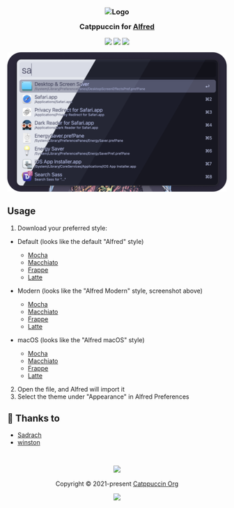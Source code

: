 <h3 align="center">
	<img src="https://raw.githubusercontent.com/catppuccin/catppuccin/main/assets/logos/exports/1544x1544_circle.png" width="100" alt="Logo"/><br/>
	<img src="https://raw.githubusercontent.com/catppuccin/catppuccin/main/assets/misc/transparent.png" height="30" width="0px"/>
	Catppuccin for <a href="https://www.alfredapp.com">Alfred</a>
	<img src="https://raw.githubusercontent.com/catppuccin/catppuccin/main/assets/misc/transparent.png" height="30" width="0px"/>
</h3>

<p align="center">
	<a href="https://github.com/catppuccin/alfred/stargazers"><img src="https://img.shields.io/github/stars/catppuccin/alfred?colorA=363a4f&colorB=b7bdf8&style=for-the-badge"></a>
	<a href="https://github.com/catppuccin/alfred/issues"><img src="https://img.shields.io/github/issues/catppuccin/alfred?colorA=363a4f&colorB=f5a97f&style=for-the-badge"></a>
	<a href="https://github.com/catppuccin/alfred/contributors"><img src="https://img.shields.io/github/contributors/catppuccin/alfred?colorA=363a4f&colorB=a6da95&style=for-the-badge"></a>
</p>
    
<p align="center">
  <img src="https://raw.githubusercontent.com/catppuccin/alfred/main/assets/alfred.png"/>
</p>

## Usage

1. Download your preferred style:
  - Default (looks like the default "Alfred" style)
    - [Mocha](https://raw.githubusercontent.com/catppuccin/alfred/main/dist/Catppuccin-default-mocha.alfredappearance)
    - [Macchiato](https://raw.githubusercontent.com/catppuccin/alfred/main/dist/Catppuccin-default-macchiato.alfredappearance)
    - [Frappe](https://raw.githubusercontent.com/catppuccin/alfred/main/dist/Catppuccin-default-frappe.alfredappearance)
    - [Latte](https://raw.githubusercontent.com/catppuccin/alfred/main/dist/Catppuccin-default-latte.alfredappearance)

  - Modern (looks like the "Alfred Modern" style, screenshot above)
    - [Mocha](https://raw.githubusercontent.com/catppuccin/alfred/main/dist/Catppuccin-modern-mocha.alfredappearance)
    - [Macchiato](https://raw.githubusercontent.com/catppuccin/alfred/main/dist/Catppuccin-modern-macchiato.alfredappearance)
    - [Frappe](https://raw.githubusercontent.com/catppuccin/alfred/main/dist/Catppuccin-modern-frappe.alfredappearance)
    - [Latte](https://raw.githubusercontent.com/catppuccin/alfred/main/dist/Catppuccin-modern-latte.alfredappearance)

  - macOS (looks like the "Alfred macOS" style)
    - [Mocha](https://raw.githubusercontent.com/catppuccin/alfred/main/dist/Catppuccin-macOS-mocha.alfredappearance)
    - [Macchiato](https://raw.githubusercontent.com/catppuccin/alfred/main/dist/Catppuccin-macOS-macchiato.alfredappearance)
    - [Frappe](https://raw.githubusercontent.com/catppuccin/alfred/main/dist/Catppuccin-macOS-frappe.alfredappearance)
    - [Latte](https://raw.githubusercontent.com/catppuccin/alfred/main/dist/Catppuccin-macOS-latte.alfredappearance)

2. Open the file, and Alfred will import it
3. Select the theme under "Appearance" in Alfred Preferences

## 💝 Thanks to

- [Sadrach](https://github.com/sadrach-cl)
- [winston](https://github.com/nekowinston)

&nbsp;

<p align="center"><img src="https://raw.githubusercontent.com/catppuccin/catppuccin/main/assets/footers/gray0_ctp_on_line.svg?sanitize=true" /></p>
<p align="center">Copyright &copy; 2021-present <a href="https://github.com/catppuccin" target="_blank">Catppuccin Org</a>
<p align="center"><a href="https://github.com/catppuccin/catppuccin/blob/main/LICENSE"><img src="https://img.shields.io/static/v1.svg?style=for-the-badge&label=License&message=MIT&logoColor=d9e0ee&colorA=363a4f&colorB=b7bdf8"/></a></p>
